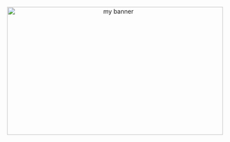<p align="center">
<img src="https://github.com/user-attachments/assets/d4b82e62-6b10-4697-b8b5-e012c0148c54" alt="my banner" height="300px" width="100%">
</p>
